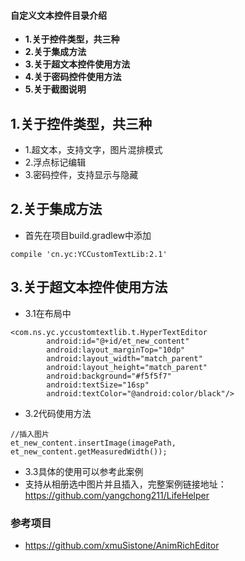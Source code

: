 #### 自定义文本控件目录介绍
- **1.关于控件类型，共三种**
- **2.关于集成方法**
- **3.关于超文本控件使用方法**
- **4.关于密码控件使用方法**
- **5.关于截图说明**

## 1.关于控件类型，共三种
- 1.超文本，支持文字，图片混排模式
- 2.浮点标记编辑
- 3.密码控件，支持显示与隐藏


## 2.关于集成方法
- 首先在项目build.gradlew中添加
```
compile 'cn.yc:YCCustomTextLib:2.1'
```
## 3.关于超文本控件使用方法
- 3.1在布局中
```
<com.ns.yc.yccustomtextlib.t.HyperTextEditor
        android:id="@+id/et_new_content"
        android:layout_marginTop="10dp"
        android:layout_width="match_parent"
        android:layout_height="match_parent"
        android:background="#f5f5f7"
        android:textSize="16sp"
        android:textColor="@android:color/black"/>
```
- 3.2代码使用方法
```
//插入图片
et_new_content.insertImage(imagePath, et_new_content.getMeasuredWidth());
```
- 3.3具体的使用可以参考此案例
- 支持从相册选中图片并且插入，完整案例链接地址：https://github.com/yangchong211/LifeHelper




### 参考项目
- https://github.com/xmuSistone/AnimRichEditor








